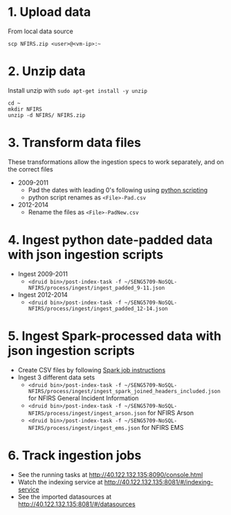 # 1. Upload data
   From local data source
   ```
   scp NFIRS.zip <user>@<vm-ip>:~
   ```
# 2. Unzip data  
   Install unzip with `sudo apt-get install -y unzip`
   ```
   cd ~
   mkdir NFIRS
   unzip -d NFIRS/ NFIRS.zip
   ```
# 3. Transform data files
   These transformations allow the ingestion specs to work separately, and on the correct files
   - 2009-2011  
     - Pad the dates with leading 0's following using [python scripting](https://github.com/sptowey/SENG5709-NoSQL-NFIRS/blob/master/pad_dates.md)
     - python script renames as `<File>-Pad.csv`  
   - 2012-2014  
     - Rename the files as `<File>-PadNew.csv`  
# 4. Ingest python date-padded data with json ingestion scripts
   - Ingest 2009-2011  
     - `<druid bin>/post-index-task -f ~/SENG5709-NoSQL-NFIRS/process/ingest/ingest_padded_9-11.json`  
   - Ingest 2012-2014  
     - `<druid bin>/post-index-task -f ~/SENG5709-NoSQL-NFIRS/process/ingest/ingest_padded_12-14.json`  

# 5. Ingest Spark-processed data with json ingestion scripts  
   - Create CSV files by following [Spark job instructions](https://github.com/sptowey/SENG5709-NoSQL-NFIRS/blob/master/submit-spark-job.md)
   - Ingest 3 different data sets  
     - `<druid bin>/post-index-task -f ~/SENG5709-NoSQL-NFIRS/process/ingest/ingest_spark_joined_headers_included.json` for NFIRS General Incident Information  
     - `<druid bin>/post-index-task -f ~/SENG5709-NoSQL-NFIRS/process/ingest/ingest_arson.json` for NFIRS Arson  
     - `<druid bin>/post-index-task -f ~/SENG5709-NoSQL-NFIRS/process/ingest/ingest_ems.json` for NFIRS EMS  
     
# 6. Track ingestion jobs
   - See the running tasks at http://40.122.132.135:8090/console.html  
   - Watch the indexing service at http://40.122.132.135:8081/#/indexing-service  
   - See the imported datasources at http://40.122.132.135:8081/#/datasources
